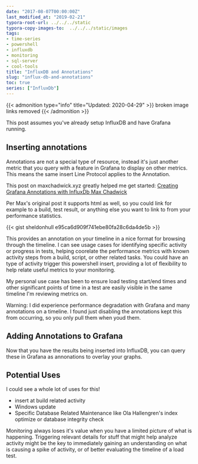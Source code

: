 ```yaml
---
date: "2017-08-07T00:00:00Z"
last_modified_at: "2019-02-21"
typora-root-url: ../../../static
typora-copy-images-to:  ../../../static/images
tags:
- time-series
- powershell
- influxdb
- monitoring
- sql-server
- cool-tools
title: "InfluxDB and Annotations"
slug: "influx-db-and-annotations"
toc: true
series: ["InfluxDb"]
---
```


{{< admonition type="info" title="Updated: 2020-04-29" >}}
broken image links removed
{{< /admonition >}}


This post assumes you've already setup InfluxDB and have Grafana running.

## Inserting annotations

Annotations are not a special type of resource, instead it's just another metric that you query with a feature in Grafana to display on other metrics. This means the same insert Line Protocol applies to the Annotation.

This post on maxchadwick.xyz greatly helped me get started: [Creating Grafana Annotations with InfluxDb Max Chadwick](http://bit.ly/2pgmwtH)

Per Max's original post it supports html as well, so you could link for example to a build, test result, or anything else you want to link to from your performance statistics.

{{< gist sheldonhull  e95ca6d909f741ebe80fa28c6da4de5b >}}

This provides an annotation on your timeline in a nice format for browsing through the timeline. I can see usage cases for identifying specific activity or progress in tests, helping coorelate the performance metrics with known activity steps from a build, script, or other related tasks. You could have an type of activity trigger this powershell insert, providing a lot of flexibility to help relate useful metrics to your monitoring.

My personal use case has been to ensure load testing start/end times and other significant points of time in a test are easily visible in the same timeline I'm reviewing metrics on.

Warning: I did experience performance degradation with Grafana and many annotations on a timeline. I found just disabling the annotations kept this from occurring, so you only pull them when youd them.

## Adding Annotations to Grafana

Now that you have the results being inserted into InfluxDB, you can query these in Grafana as annonations to overlay your graphs.

## Potential Uses

I could see a whole lot of uses for this!

* insert at build related activity
* Windows update
* Specific Database Related Maintenance like Ola Hallengren's index optimize or database integrity check

Monitoring always loses it's value when you have a limited picture of what is happening. Triggering relevant details for stuff that might help analyze activity might be the key to immediately gaining an understanding on what is causing a spike of activity, or of better evaluating the timeline of a load test.

